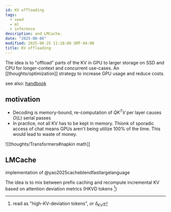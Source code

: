 ```yaml
---
id: KV offloading
tags:
  - seed
  - ml
  - inference
description: and LMCache.
date: "2025-08-06"
modified: 2025-08-25 11:28:06 GMT-04:00
title: KV offloading
---
```


The idea is to "offload" parts of the KV in GPU to larger storage on SSD and CPU for longer-context and concurrent use-cases.
An [[thoughts/optimization]] strategy to increase GPU usage and reduce costs.

see also: [handbook](https://bentoml.com/llm/inference-optimization/kv-cache-offloading)

## motivation

- Decoding is memory-bound, re-computation of $QK^{T}V$ per layer causes $O(L)$ serial passes
- In practice, not all KV has to be kept in memory. Thionk of sporadic access of chat means GPUs
  aren't being utilize 100% of the time. This would lead to waste of money.

![[thoughts/Transformers#napkin math]]

## LMCache

implementation of @yao2025cacheblendfastlargelanguage

The idea is to mix between prefix caching and recompute incremental KV based on attention deviation metrics (HKVD tokens [^abbrev])

[^abbrev]: read as "high-KV-deviation tokens", or $\delta_{\text{KV}}$
